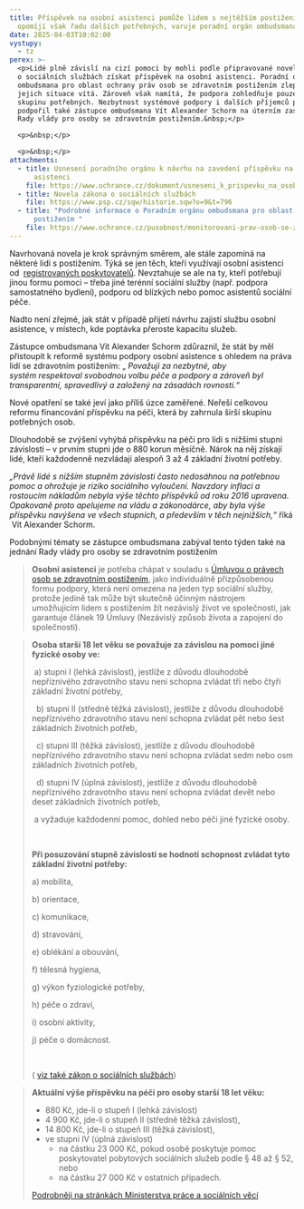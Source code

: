 ```yaml
---
title: Příspěvek na osobní asistenci pomůže lidem s nejtěžším postižením,
  opomíjí však řadu dalších potřebných, varuje poradní orgán ombudsmana
date: 2025-04-03T10:02:00
vystupy:
  - tz
perex: >-
  <p>Lidé plně závislí na cizí pomoci by mohli podle připravované novely zákona
  o sociálních službách získat příspěvek na osobní asistenci. Poradní orgán
  ombudsmana pro oblast ochrany práv osob se zdravotním postižením zlepšení
  jejich situace vítá. Zároveň však namítá, že podpora zohledňuje pouze úzkou
  skupinu potřebných. Nezbytnost systémové podpory i dalších příjemců péče
  podpořil také zástupce ombudsmana Vít Alexander Schorm na úterním zasedání
  Rady vlády pro osoby se zdravotním postižením.&nbsp;</p>

  <p>&nbsp;</p>

  <p>&nbsp;</p>
attachments:
  - title: Usnesení poradního orgánu k návrhu na zavedení příspěvku na osobní
      asistenci
    file: https://www.ochrance.cz/dokument/usneseni_k_prispevku_na_osobni_asistenci/usneseni_2025_18_k_prispevku_na_osobni_asistenci.pdf
  - title: Novela zákona o sociálních službách
    file: https://www.psp.cz/sqw/historie.sqw?o=9&t=796
  - title: "Podrobné informace o Poradním orgánu ombudsmana pro oblast práv lidí s
      postižením "
    file: https://www.ochrance.cz/pusobnost/monitorovani-prav-osob-se-zdravotnim-postizenim/
---
```

<p>Navrhovaná novela je krok správným směrem, ale stále zapomíná na některé lidi s&nbsp;postižením. Týká se jen těch, kteří využívají osobní asistenci od&nbsp;
<a href="https://www.mpsv.cz/registr-poskytovatelu-sluzeb">registrovaných poskytovatelů</a>. Nevztahuje se ale na ty, kteří potřebují jinou formu pomoci – třeba jiné terénní sociální služby (např. podpora samostatného bydlení), podporu od blízkých nebo pomoc asistentů sociální péče.</p>
<p>Nadto není zřejmé, jak stát v&nbsp;případě přijetí návrhu zajistí službu osobní asistence, v&nbsp;místech, kde poptávka přeroste kapacitu služeb.&nbsp;</p>
<p>Zástupce ombudsmana Vít Alexander Schorm zdůraznil, že stát by měl přistoupit k&nbsp;reformě systému podpory osobní asistence s&nbsp;ohledem na práva lidí se zdravotním postižením: „
<i>Považuji za nezbytné, aby systém&nbsp;respektoval svobodnou volbu péče a&nbsp;podpory a zároveň byl transparentní, spravedlivý a založený na zásadách rovnosti.“&nbsp;</i></p>
<p>Nové opatření se také jeví jako příliš úzce zaměřené. Neřeší celkovou reformu financování příspěvku na péči, která by zahrnula širší skupinu potřebných osob.</p>
<p>Dlouhodobě se zvýšení vyhýbá příspěvku na péči pro lidi s&nbsp;nižšími stupni závislosti – v&nbsp;prvním stupni jde o 880 korun měsíčně. Nárok na něj získají lidé, kteří každodenně nezvládají alespoň 3 až 4 základní životní potřeby.</p>
<p>
<i>„Právě lidé s nižším stupněm závislosti často nedosáhnou na potřebnou pomoc a ohrožuje je riziko sociálního vyloučení. Navzdory inflaci a rostoucím nákladům nebyla výše těchto příspěvků od roku 2016 upravena. Opakovaně proto apelujeme na vládu a zákonodárce, aby byla výše příspěvku navýšena ve všech stupních, a především v těch nejnižších,“&nbsp;</i>říká
<i>&nbsp;</i>Vít Alexander Schorm.</p>
<p>Podobnými tématy se zástupce ombudsmana zabýval tento týden také na jednání Rady vlády pro osoby se zdravotním postižením</p>
<blockquote>
<p>
<strong>Osobní asistenci</strong> je potřeba chápat v&nbsp;souladu s 
<a href="https://osn.cz/wp-content/uploads/2022/08/Umluva_o_pravech_osob_se_ZP.pdf">Úmluvou o právech osob se zdravotním postižením</a>, jako individuálně přizpůsobenou formu podpory, která není omezena na jeden typ sociální služby, protože jedině tak může být skutečně účinným nástrojem umožňujícím lidem s postižením žít nezávislý život ve společnosti, jak garantuje článek 19 Úmluvy (Nezávislý způsob života a zapojení do společnosti).</p></blockquote>
<blockquote>
<p>
<strong>Osoba starší 18 let věku se považuje za závislou na pomoci jiné fyzické osoby ve:</strong></p>
<p>&nbsp;a) stupni I (lehká závislost), jestliže z důvodu dlouhodobě nepříznivého zdravotního stavu není schopna zvládat tři nebo čtyři základní životní potřeby,</p>
<p>&nbsp; b) stupni II (středně těžká závislost), jestliže z důvodu dlouhodobě nepříznivého zdravotního stavu není schopna zvládat pět nebo šest základních životních potřeb,</p>
<p>&nbsp; c) stupni III (těžká závislost), jestliže z důvodu dlouhodobě nepříznivého zdravotního stavu není schopna zvládat sedm nebo osm základních životních potřeb,</p>
<p>&nbsp; d) stupni IV (úplná závislost), jestliže z důvodu dlouhodobě nepříznivého zdravotního stavu není schopna zvládat devět nebo deset základních životních potřeb,</p>
<p>&nbsp;a vyžaduje každodenní pomoc, dohled nebo péči jiné fyzické osoby.</p>
<p>&nbsp;</p>
<p>
<strong>Při posuzování stupně závislosti se hodnotí schopnost zvládat tyto základní životní potřeby:</strong></p>
<p>a) mobilita,&nbsp;</p>
<p>b) orientace,&nbsp;</p>
<p>c) komunikace,&nbsp;</p>
<p>d) stravování,</p>
<p>e) oblékání a obouvání,&nbsp;</p>
<p>f) tělesná hygiena,&nbsp;</p>
<p>g) výkon fyziologické potřeby,&nbsp;</p>
<p>h) péče o zdraví,&nbsp;</p>
<p>i) osobní aktivity,&nbsp;</p>
<p>j) péče o domácnost.</p>
<p>&nbsp;</p>
<p>(
<a href="https://www.e-sbirka.cz/sb/2006/108?zalozka=text">viz také zákon o sociálních službách</a>)</p></blockquote>
<blockquote>
<p>
<strong>Aktuální výše příspěvku na péči pro osoby starší 18 let věku:</strong></p>
<ul>
<li>880 Kč, jde-li o stupeň I (lehká závislost)</li>
<li>4&nbsp;900 Kč, jde-li o stupeň II (středně těžká závislost),</li>
<li>14&nbsp;800 Kč, jde-li o stupeň III (těžká závislost),</li>
<li>ve stupni IV (úplná závislost) 
<ul>
<li>na částku 23&nbsp;000 Kč, pokud osobě poskytuje pomoc poskytovatel pobytových sociálních služeb podle § 48 až § 52, nebo</li>
<li>na částku 27&nbsp;000 Kč v&nbsp;ostatních případech.</li></ul></li></ul>
<p>
<a href="https://www.mpsv.cz/prispevek-na-peci">Podrobněji na stránkách Ministerstva práce a sociálních věcí</a></p></blockquote>
